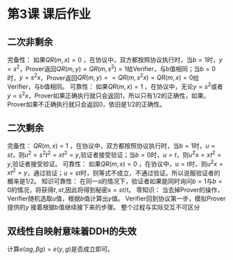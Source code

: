 # 第3课 课后作业

## 二次非剩余
完备性：
如果$QR(m,x)=0$ ，在协议中，双方都按照协议执行时，当$b=1$时，$y=s^2$，Prover返回$QR(m,y)=QR(m,s^2)=1$给Verifier，与b值相同；当$b=0$时，$y=s^2x$，Prover返回$QR(m,y)==QR(m,s^2x)=QR(m,x)=0$给Verifier，与b值相同。
可靠性：
如果$QR(m,x)=1$ ，在协议中，无论$y=s^2$或者$y=s^2x$，Prover如果正确执行就只会返回1，所以只有1/2的正确性，如果。Prover如果不正确执行就只会返回0，依旧是1/2的正确性。

## 二次剩余
完备性：
$QR(m,x)=1$ ，在协议中，双方都按照协议执行时，当$b=1$时，$u=st$，则$u^2=s^2t^2=xt^2=y$,验证者接受验证；当$b=0$时，$u=t$，则$u^2x=xt^2=y$,验证者接受验证。
可靠性：
如果$QR(m,x)=0$ ，在协议中，$u=t$时，则$u^2x=xt^2=y$，通过验证；$u=st$时，则等式不成立，不通过验证。所以说服验证者的概率是1/2。
知识可靠性：
在同一$s$的情况下，验证者如果能同时询问$b=1$与$b=0$的情况，将获得$t,st$,因此将得到秘密$s=st/t$。
零知识：
当去掉Prover的操作，Verifier随机选取$u$值，根据$b$值计算出$y$值。
Verifier回到协议第一步，模拟Prover提供的$y$
接着根据b值继续接下来的步骤。
整个过程与实际交互不可区分

## 双线性自映射意味着DDH的失效
计算$e(\alpha g,\beta g)=e(y,g)$是否成立即可。
